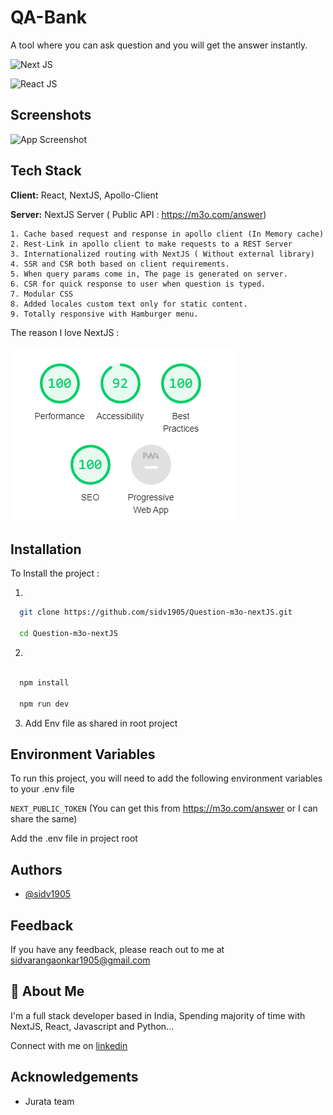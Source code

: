 # QA-Bank

A tool where you can ask question and you will get the answer instantly.

![Next JS](https://img.shields.io/badge/next.js-000000?style=for-the-badge&logo=nextdotjs&logoColor=white)

![React JS](https://img.shields.io/badge/React-20232A?style=for-the-badge&logo=react&logoColor=61DAFB)

## Screenshots

![App Screenshot](GithubImage/FinalQABANK.gif)

## Tech Stack

**Client:** React, NextJS, Apollo-Client

**Server:** NextJS Server ( Public API : https://m3o.com/answer)

    1. Cache based request and response in apollo client (In Memory cache)
    2. Rest-Link in apollo client to make requests to a REST Server
    3. Internationalized routing with NextJS ( Without external library)
    4. SSR and CSR both based on client requirements.
    5. When query params come in, The page is generated on server.
    6. CSR for quick response to user when question is typed.
    7. Modular CSS
    8. Added locales custom text only for static content.
    9. Totally responsive with Hamburger menu.

The reason I love NextJS :

![Next JS Supremacy](GithubImage/Performance.PNG)

## Installation

To Install the project :

1.

```bash
  git clone https://github.com/sidv1905/Question-m3o-nextJS.git

  cd Question-m3o-nextJS


```

2.

```bash

  npm install

  npm run dev

```

3. Add Env file as shared in root project

## Environment Variables

To run this project, you will need to add the following environment variables to your .env file

`NEXT_PUBLIC_TOKEN` (You can get this from https://m3o.com/answer or I can share the same)

Add the .env file in project root

## Authors

- [@sidv1905](https://www.github.com/sidv1905)

## Feedback

If you have any feedback, please reach out to me at sidvarangaonkar1905@gmail.com

## 🚀 About Me

I'm a full stack developer based in India, Spending majority of time with NextJS, React, Javascript and Python...

Connect with me on [linkedin](https://www.linkedin.com/in/siddharth-varangaonkar-9b4a3a150/)

## Acknowledgements

- Jurata team
